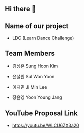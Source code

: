 ## Hi there 👋

## Name of our project

- LDC (Learn Dance Challenge)

## Team Members

- 김성훈 Sung Hoon Kim

- 윤설원 Sul Won Yoon

- 이지민 Ji Min Lee
 
- 장윤영 Yoon Young Jang

## YouTube Proposal Link

- https://youtu.be/WLCU6ZX3a20

<!--

**Here are some ideas to get you started:**

🙋‍♀️ A short introduction - what is your organization all about?
🌈 Contribution guidelines - how can the community get involved?
👩‍💻 Useful resources - where can the community find your docs? Is there anything else the community should know?
🍿 Fun facts - what does your team eat for breakfast?
🧙 Remember, you can do mighty things with the power of [Markdown](https://docs.github.com/github/writing-on-github/getting-started-with-writing-and-formatting-on-github/basic-writing-and-formatting-syntax)
-->

